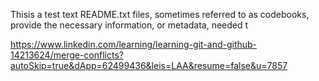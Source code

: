 Thisis a test text
README.txt files, sometimes referred to as codebooks, provide the necessary information, or metadata, needed t

https://www.linkedin.com/learning/learning-git-and-github-14213624/merge-conflicts?autoSkip=true&dApp=62499436&leis=LAA&resume=false&u=7857